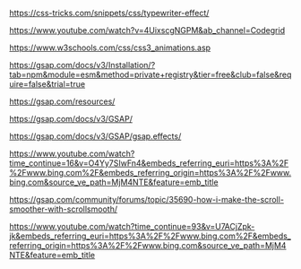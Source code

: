 <!-- Typewriting Animation -->
https://css-tricks.com/snippets/css/typewriter-effect/ 

<!-- PRELOADER TUTORIAL -->
https://www.youtube.com/watch?v=4UixscgNGPM&ab_channel=Codegrid 

<!-- W3S Animation -->
https://www.w3schools.com/css/css3_animations.asp

<!-- GSAP INSTALLATION -->
https://gsap.com/docs/v3/Installation/?tab=npm&module=esm&method=private+registry&tier=free&club=false&require=false&trial=true 

<!-- GSAP RESOURCES -->
https://gsap.com/resources/ 

<!-- GSAP Basic Animation -->
https://gsap.com/docs/v3/GSAP/

<!-- GSAP Fade In Animation -->
https://gsap.com/docs/v3/GSAP/gsap.effects/ 

<!-- GSAP Smooth Scrolling -->
https://www.youtube.com/watch?time_continue=16&v=O4Yy7SIwFn4&embeds_referring_euri=https%3A%2F%2Fwww.bing.com%2F&embeds_referring_origin=https%3A%2F%2Fwww.bing.com&source_ve_path=MjM4NTE&feature=emb_title 

https://gsap.com/community/forums/topic/35690-how-i-make-the-scroll-smoother-with-scrollsmooth/

<!-- Scroll Arrow Animations -->
https://www.youtube.com/watch?time_continue=93&v=U7ACjZpk-jk&embeds_referring_euri=https%3A%2F%2Fwww.bing.com%2F&embeds_referring_origin=https%3A%2F%2Fwww.bing.com&source_ve_path=MjM4NTE&feature=emb_title
